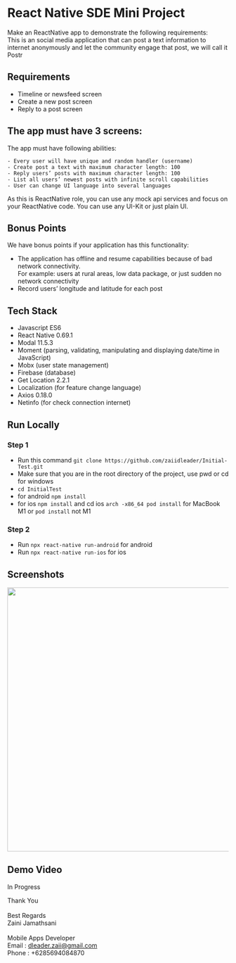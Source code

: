 # React Native SDE Mini Project

Make an ReactNative app to demonstrate the following requirements:
<br />This is an social media application that can post a text information to internet anonymously and let the community engage that post, we will call it Postr

## Requirements

- Timeline or newsfeed screen
- Create a new post screen
- Reply to a post screen

## The app must have 3 screens:
  The app must have following abilities:

    - Every user will have unique and random handler (username)
    - Create post a text with maximum character length: 100
    - Reply users’ posts with maximum character length: 100
    - List all users’ newest posts with infinite scroll capabilities
    - User can change UI language into several languages

As this is ReactNative role, you can use any mock api services and focus on your ReactNative code. You can use any UI-Kit or just plain UI.

## Bonus Points
We have bonus points if your application has this functionality: <br />
- The application has offline and resume capabilities because of bad network connectivity.
<br />For example: users at rural areas, low data package, or just sudden no network connectivity
- Record users’ longitude and latitude for each post


## Tech Stack

- Javascript ES6
- React Native 0.69.1
- Modal 11.5.3
- Moment (parsing, validating, manipulating and displaying date/time in JavaScript)
- Mobx (user state management)
- Firebase (database)
- Get Location 2.2.1
- Localization (for feature change language)
- Axios 0.18.0
- Netinfo (for check connection internet)

## Run Locally

### Step 1
- Run this command `git clone https://github.com/zaiidleader/Initial-Test.git`
- Make sure that you are in the root directory of the project, use pwd or cd for windows
- `cd InitialTest`
- for android `npm install`
- for ios `npm install` and cd ios `arch -x86_64 pod install` for MacBook M1 or `pod install` not M1

### Step 2
- Run `npx react-native run-android` for android
- Run `npx react-native run-ios` for ios


## Screenshots
<img src='https://i.ibb.co/rtsCZYb/Screenshot.png' height=600 width=1000/>  


## Demo Video
In Progress



Thank You
<br /><br />
Best Regards<br />
Zaini Jamathsani
<br /><br />
Mobile Apps Developer<br />
Email : dleader.zaii@gmail.com<br />
Phone : +6285694084870
